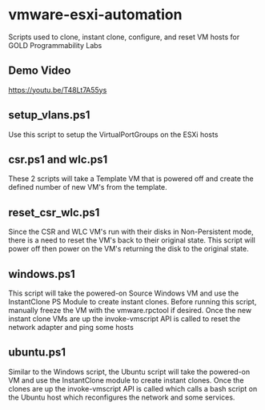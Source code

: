 # vmware-esxi-automation
Scripts used to clone, instant clone, configure, and reset VM hosts for GOLD Programmability Labs

## Demo Video
https://youtu.be/T48Lt7A55ys


## setup_vlans.ps1
Use this script to setup the VirtualPortGroups on the ESXi hosts

## csr.ps1 and wlc.ps1
These 2 scripts will take a Template VM that is powered off and create the defined number of new VM's from the template.

## reset_csr_wlc.ps1
Since the CSR and WLC VM's run with their disks in Non-Persistent mode, there is a need to reset the VM's back to their original state. This script will power off then power on the VM's returning the disk to the original state.

## windows.ps1
This script will take the powered-on Source Windows VM and use the InstantClone PS Module to create instant clones. Before running this script, manually freeze the VM with the vmware.rpctool if desired. Once the new instant clone VMs are up the invoke-vmscript API is called to reset the network adapter and ping some hosts

## ubuntu.ps1
Similar to the Windows script, the Ubuntu script will take the powered-on VM and use the InstantClone module to create instant clones. Once the clones are up the invoke-vmscript API is called which calls a bash script on the Ubuntu host which reconfigures the network and some services.
